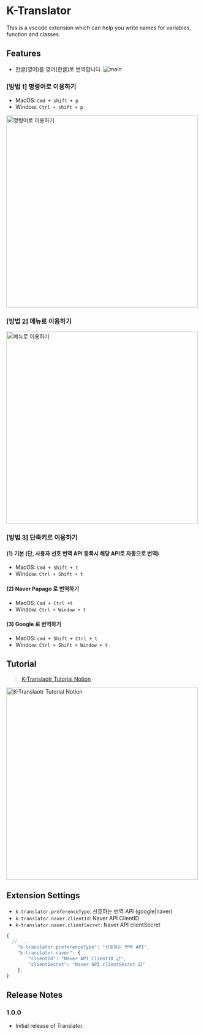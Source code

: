 # K-Translator

This is a vscode extension which can help you write names for variables, function and classes.

## Features
- 한글(영어)를 영어(한글)로 번역합니다.
  ![main](https://user-images.githubusercontent.com/60481383/101379329-7cfd8880-38f7-11eb-93e8-e1e6164f1833.gif)


### [방법 1] 명령어로 이용하기
- MacOS: `Cmd + shift + p`
- Window: `Ctrl + shift + p`

<img width="500" alt="명령어로 이용하기" src="https://user-images.githubusercontent.com/60481383/101379660-dbc30200-38f7-11eb-80f9-0deaf5f2bbb9.png">




### [방법 2] 메뉴로 이용하기
<img width="500" alt="메뉴로 이용하기" src="https://user-images.githubusercontent.com/60481383/101380832-5c363280-38f9-11eb-96a0-2d6ff972e8b7.png">


### [방법 3] 단축키로 이용하기
#### (1) 기본 (단, 사용자 선호 번역 API 등록시 해당 API로 자동으로 번역)
- MacOS: `Cmd + Shift + t`
- Window: `Ctrl + Shift + t`


#### (2) Naver Papago 로 번역하기
- MacOS: `Cmd + Ctrl +t`
- Window: `Ctrl + Window + t`



#### (3) Google 로 번역하기
- MacOS: `cmd + Shift + Ctrl + t`
- Window: `Ctrl + Shift + Window + t`


## Tutorial
> [K-Translaotr Tutorial Notion](https://www.notion.so/k-translator-Tutorial-81edd91a164a4519a28dd568bd03c090)

<img width="500" alt="K-Translaotr Tutorial Notion" src="https://user-images.githubusercontent.com/60481383/101383601-aec51e00-38fc-11eb-8323-d7d005c2aed8.png">




## Extension Settings
* `k-translator.preferenceType`: 선호하는 번역 API (google|naver)
* `k-translator.naver.clientId`: Naver API ClientID
* `k-translator.naver.clientSecret`: Naver API clientSecret

```js
{
  // ...
	"k-translator.preferenceType": "선호하는 번역 API",
	"k-translator.naver": {
		"clientId": "Naver API ClientID 값",
		"clientSecret": "Naver API clientSecret 값"
	},
}
```


## Release Notes

### 1.0.0
- Initial release of Translator.
